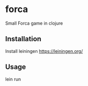 # forca

Small Forca game in clojure

## Installation

Install leiningen https://leiningen.org/

## Usage

lein run
